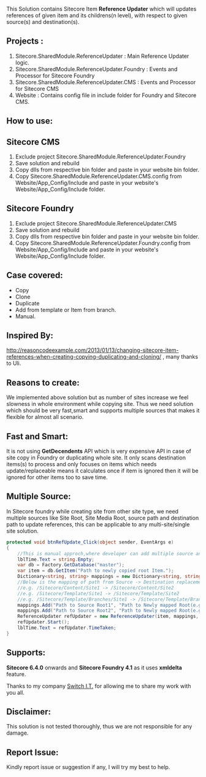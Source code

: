 
This Solution contains Sitecore Item **Reference Updater** which will updates references of given item and its childrens(n level), with respect to given source(s) and destination(s).

Projects : 
-----------

1. Sitecore.SharedModule.ReferenceUpdater : Main Reference Updater logic.
2. Sitecore.SharedModule.ReferenceUpdater.Foundry : Events and Processor for Sitecore Foundry
3. Sitecore.SharedModule.ReferenceUpdater.CMS : Events and Processor for Sitecore CMS
4. Website : Contains config file in include folder for Foundry and Sitecore CMS.


How to use:
-----------

Sitecore CMS
-------------------

1. Exclude project Sitecore.SharedModule.ReferenceUpdater.Foundry
2. Save solution and rebuild
3. Copy dlls from respective bin folder and paste in your website bin folder.
4. Copy Sitecore.SharedModule.ReferenceUpdater.CMS.config from Website/App_Config/Include and paste in your website's Website/App_Config/Include folder.


Sitecore Foundry
-----------------------

1. Exclude project Sitecore.SharedModule.ReferenceUpdater.CMS
2. Save solution and rebuild
3. Copy dlls from respective bin folder and paste in your website bin folder.
4. Copy Sitecore.SharedModule.ReferenceUpdater.Foundry.config from Website/App_Config/Include and paste in your website's Website/App_Config/Include folder.

Case covered:
--------------
* Copy
* Clone
* Duplicate
* Add from template or Item from branch.
* Manual.
  
Inspired By:
-------------
http://reasoncodeexample.com/2013/01/13/changing-sitecore-item-references-when-creating-copying-duplicating-and-cloning/ , many thanks to Uli.

Reasons to create:
------------------

We implemented above solution but as number of sites increase we feel slowness in whole environment while copying site.
Thus we need solution which should be very fast,smart and supports multiple sources that makes it flexible for almost all scenario.
  
Fast and Smart:
--------------
It is not using **GetDecendents** API which is very expensive API in case of site copy in Foundry or duplicating whole site.
It only scans destination items(s) to process and only focuses on items which needs update/replaceable means it calculates once if item is ignored then it will be ignored for other items too to save time.
  
Multiple Source:
----------------
In Sitecore foundry while creating site from other site type, we need multiple sources like Site Root, Site Media Root, source path and destination path to update references,
this can be applicable to any multi-site/single site solution.

```c#
protected void btnRefUpdate_Click(object sender, EventArgs e)
{
    //This is manual approch,where developer can add multiple source and destination mapping applied to the given root item.
	lblTime.Text = string.Empty;
    var db = Factory.GetDatabase("master");
    var item = db.GetItem("Path to newly copied root Item.");
    Dictionary<string, string> mappings = new Dictionary<string, string>();
    //Below is the mapping of path from Source -> Destination replacement.
    //e.g. /Sitecore/Content/Site1 -> /Sitecore/Content/Site2
    //e.g. /Sitecore/Template/Site1 -> /Sitecore/Template/Site2
    //e.g. /Sitecore/Template/Branches/Site1 -> /Sitecore/Template/Branches/Site2
    mappings.Add("Path to Source Root1", "Path to Newly mapped Root(e.g.Templates)");
	mappings.Add("Path to Source Root2", "Path to Newly mapped Root(e.g.Branches)");
    ReferenceUpdater refUpdater = new ReferenceUpdater(item, mappings, true);
    refUpdater.Start();
	lblTime.Text = refUpdater.TimeTaken;
}
```

Supports:
---------
**Sitecore 6.4.0** onwards and **Sitecore Foundry 4.1** as it uses **xmldelta** feature.
  
Thanks to my company [Switch I.T.](http://www.switchit.com) for allowing me to share my work with you all. 

Disclaimer:
-----------

This solution is not tested thoroughly, thus we are not responsible for any damage.

Report Issue:
-------------

Kindly report issue or suggestion if any, I will try my best to help.
